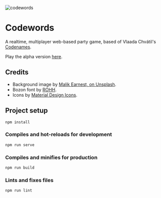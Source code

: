 ![codewords](http://codewords.ludoratory.com/github.jpg)
# Codewords
A realtime, multiplayer web-based party game, based of Vlaada Chvátil's [Codenames](https://czechgames.com/en/codenames/).

Play the alpha version [here](http://codewords.ludoratory.com).

## Credits
- Background image by [Malik Earnest, on Unsplash](https://unsplash.com/@resolvxd).
- Bozon font by [ROHH](http://www.rohh.net).
- Icons by [Material Design Icons](https://materialdesignicons.com/).

## Project setup
```
npm install
```

### Compiles and hot-reloads for development
```
npm run serve
```

### Compiles and minifies for production
```
npm run build
```

### Lints and fixes files
```
npm run lint
```
